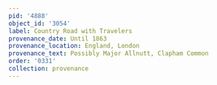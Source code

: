 ```yaml
---
pid: '4888'
object_id: '3054'
label: Country Road with Travelers
provenance_date: Until 1863
provenance_location: England, London
provenance_text: Possibly Major Allnutt, Clapham Common
order: '0331'
collection: provenance
---
```

